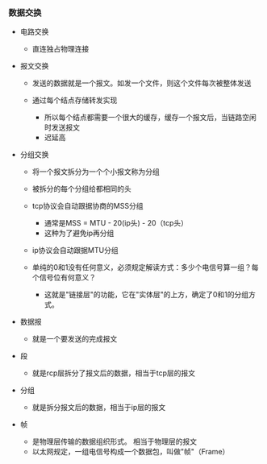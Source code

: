 ### 数据交换
 * 电路交换
   + 直连独占物理连接
 
 * 报文交换
   + 发送的数据就是一个报文。如发一个文件，则这个文件每次被整体发送
   
   + 通过每个结点存储转发实现
     - 所以每个结点都需要一个很大的缓存，缓存一个报文后，当链路空闲时发送报文
     - 迟延高
 
 * 分组交换
   + 将一个报文拆分为一个个小报文称为分组
   + 被拆分的每个分组给都相同的头
   
   + tcp协议会自动跟据协商的MSS分组
     - 通常是MSS = MTU - 20(ip头) - 20（tcp头）
     - 这种为了避免ip再分组
     
   + ip协议会自动跟据MTU分组
   
   + 单纯的0和1没有任何意义，必须规定解读方式：多少个电信号算一组？每个信号位有何意义？
     - 这就是"链接层"的功能，它在"实体层"的上方，确定了0和1的分组方式。
       
     

   
 * 数据报
   + 就是一个要发送的完成报文

 * 段
   + 就是rcp层拆分了报文后的数据，相当于tcp层的报文   
   
 * 分组
   + 就是拆分报文后的数据，相当于ip层的报文
   
 * 帧
   + 是物理层传输的数据组织形式。 相当于物理层的报文
   + 以太网规定，一组电信号构成一个数据包，叫做"帧"（Frame）